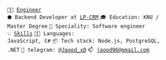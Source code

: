 <code>👨‍🔬 [Engineer](https://www.linkedin.com/in/maksym-shenderuk/) </code>
<code>⬢ Backend Developer at [LP-CRM](https://lp-crm.biz/)</code>
<code>🎓 Education: KNU / Master Degree</code>
<code>👷 Speciality: Software engineer</code><br>
<code>💡 [Skills](SKILLS.md)</code>
<code>🧑‍💻 Languages: JavaScript, C#</code>
<code>📦 Tech stack: Node.js, PostgreSQL, .NET</code>
<code>💬 telegram: [@Jaood_xD](https://telegram.me/Jaood_xD)</code>
<code>📫 [jaood96@gmail.com](mailto:jaood96@gmail.com)</code>
